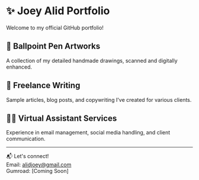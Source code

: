 # ✨ Joey Alid Portfolio

Welcome to my official GitHub portfolio!

## 🎨 Ballpoint Pen Artworks
A collection of my detailed handmade drawings, scanned and digitally enhanced.

## 📄 Freelance Writing
Sample articles, blog posts, and copywriting I've created for various clients.

## 👩‍💻 Virtual Assistant Services
Experience in email management, social media handling, and client communication.

---

📬 Let's connect!  
Email: alidjoey@gmail.com  
Gumroad: [Coming Soon]
